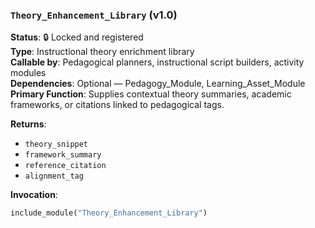 ### `Theory_Enhancement_Library` (v1.0)

**Status**: 🔒 Locked and registered  
**Type**: Instructional theory enrichment library  
**Callable by**: Pedagogical planners, instructional script builders, activity modules  
**Dependencies**: Optional — Pedagogy_Module, Learning_Asset_Module  
**Primary Function**: Supplies contextual theory summaries, academic frameworks, or citations linked to pedagogical tags.

**Returns**:
- `theory_snippet`
- `framework_summary`
- `reference_citation`
- `alignment_tag`

**Invocation**:
```python
include_module("Theory_Enhancement_Library")
```
